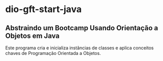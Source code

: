 # dio-gft-start-java

## Abstraindo um Bootcamp Usando Orientação a Objetos em Java

Este programa cria e inicializa instâncias de classes e aplica conceitos chaves de 
Programação Orientada a Objetos.
